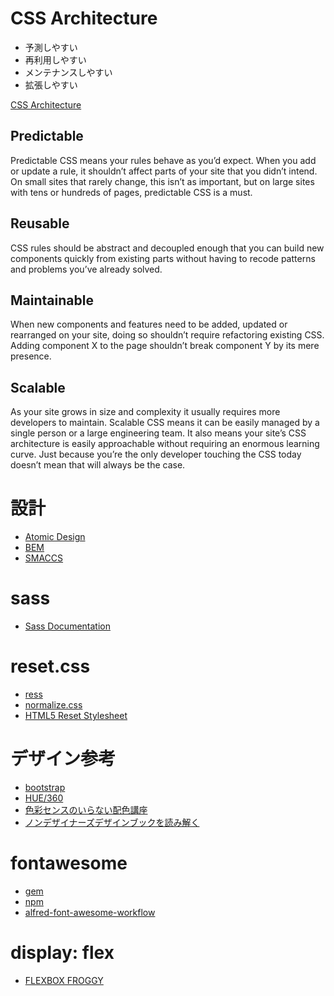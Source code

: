 # CSS Architecture

- 予測しやすい
- 再利用しやすい
- メンテナンスしやすい
- 拡張しやすい

[CSS Architecture](https://philipwalton.com/articles/css-architecture/)

## Predictable

Predictable CSS means your rules behave as you’d expect. When you add or update a rule, it shouldn’t affect parts of your site that you didn’t intend. On small sites that rarely change, this isn’t as important, but on large sites with tens or hundreds of pages, predictable CSS is a must.

## Reusable

CSS rules should be abstract and decoupled enough that you can build new components quickly from existing parts without having to recode patterns and problems you’ve already solved.

## Maintainable

When new components and features need to be added, updated or rearranged on your site, doing so shouldn’t require refactoring existing CSS. Adding component X to the page shouldn’t break component Y by its mere presence.

## Scalable

As your site grows in size and complexity it usually requires more developers to maintain. Scalable CSS means it can be easily managed by a single person or a large engineering team. It also means your site’s CSS architecture is easily approachable without requiring an enormous learning curve. Just because you’re the only developer touching the CSS today doesn’t mean that will always be the case.

# 設計

- [Atomic Design](https://atomicdesign.bradfrost.com/)
- [BEM](http://getbem.com/)
- [SMACCS](http://smacss.com/)

# sass

- [Sass Documentation](https://sass-lang.com/documentation)

# reset.css

- [ress](https://github.com/filipelinhares/ress)
- [normalize.css](https://github.com/necolas/normalize.css)
- [HTML5 Reset Stylesheet](http://html5doctor.com/html-5-reset-stylesheet/)

# デザイン参考

- [bootstrap](https://github.com/twbs/bootstrap/blob/master/scss/_variables.scss#L61)
- [HUE/360](https://hue360.herokuapp.com/)
- [色彩センスのいらない配色講座](https://www.slideshare.net/marippe/ss-9003317)
- [ノンデザイナーズデザインブックを読み解く](https://speakerdeck.com/monoooki/read-a-non-designers-designbook)

# fontawesome

- [gem](https://github.com/FortAwesome/font-awesome-sass)
- [npm](https://www.npmjs.com/package/@fortawesome/fontawesome-free)
- [alfred-font-awesome-workflow](https://github.com/ruedap/alfred-font-awesome-workflow)

# display: flex

- [FLEXBOX FROGGY](http://flexboxfroggy.com/#ja)
